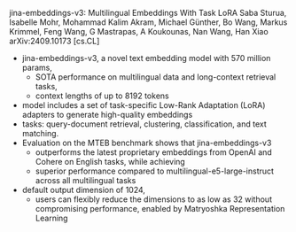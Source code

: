 jina-embeddings-v3: Multilingual Embeddings With Task LoRA
Saba Sturua, Isabelle Mohr, Mohammad Kalim Akram, Michael Günther, Bo Wang,
  Markus Krimmel, Feng Wang, G Mastrapas, A Koukounas, Nan Wang, Han Xiao
arXiv:2409.10173 [cs.CL]

* jina-embeddings-v3, a novel text embedding model with 570 million params,
  * SOTA performance on multilingual data and long-context retrieval tasks,
  * context lengths of up to 8192 tokens
* model includes a set of task-specific Low-Rank Adaptation (LoRA) adapters to
  generate high-quality embeddings 
* tasks: query-document retrieval, clustering, classification, and text
  matching. 
* Evaluation on the MTEB benchmark shows that jina-embeddings-v3 
  * outperforms the latest proprietary embeddings from OpenAI and Cohere on
    English tasks, while achieving 
  * superior performance compared to multilingual-e5-large-instruct
    across all multilingual tasks
* default output dimension of 1024, 
  * users can flexibly reduce the dimensions to as low as 32 without
    compromising performance, enabled by Matryoshka Representation Learning
